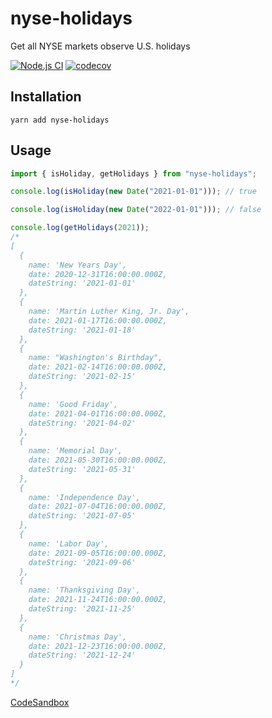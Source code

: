 # nyse-holidays

Get all NYSE markets observe U.S. holidays

[![Node.js CI](https://github.com/tsekityam/nyse-holidays/actions/workflows/test.yml/badge.svg)](https://github.com/tsekityam/nyse-holidays/actions/workflows/test.yml)
[![codecov](https://codecov.io/gh/tsekityam/nyse-holidays/branch/main/graph/badge.svg?token=gZOvThQpTV)](https://codecov.io/gh/tsekityam/nyse-holidays)

## Installation

`yarn add nyse-holidays`

## Usage

```ts
import { isHoliday, getHolidays } from "nyse-holidays";

console.log(isHoliday(new Date("2021-01-01"))); // true

console.log(isHoliday(new Date("2022-01-01"))); // false

console.log(getHolidays(2021));
/*
[
  {
    name: 'New Years Day',
    date: 2020-12-31T16:00:00.000Z,
    dateString: '2021-01-01'
  },
  {
    name: 'Martin Luther King, Jr. Day',
    date: 2021-01-17T16:00:00.000Z,
    dateString: '2021-01-18'
  },
  {
    name: "Washington's Birthday",
    date: 2021-02-14T16:00:00.000Z,
    dateString: '2021-02-15'
  },
  {
    name: 'Good Friday',
    date: 2021-04-01T16:00:00.000Z,
    dateString: '2021-04-02'
  },
  {
    name: 'Memorial Day',
    date: 2021-05-30T16:00:00.000Z,
    dateString: '2021-05-31'
  },
  {
    name: 'Independence Day',
    date: 2021-07-04T16:00:00.000Z,
    dateString: '2021-07-05'
  },
  {
    name: 'Labor Day',
    date: 2021-09-05T16:00:00.000Z,
    dateString: '2021-09-06'
  },
  {
    name: 'Thanksgiving Day',
    date: 2021-11-24T16:00:00.000Z,
    dateString: '2021-11-25'
  },
  {
    name: 'Christmas Day',
    date: 2021-12-23T16:00:00.000Z,
    dateString: '2021-12-24'
  }
]
*/
```

[CodeSandbox](https://codesandbox.io/s/ts-example-o8smc)

